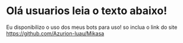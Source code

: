 # Olá usuarios leia o texto abaixo!

Eu disponibilizo o uso dos meus bots para uso! so inclua o link do site https://github.com/Azurion-luau/Mikasa
